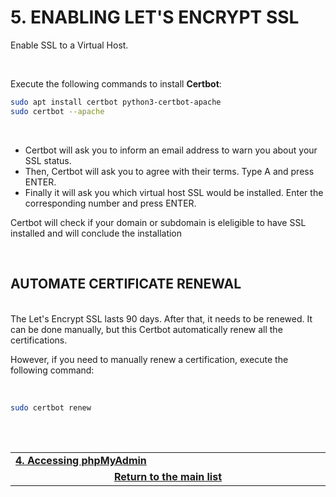 # 5. ENABLING LET'S ENCRYPT SSL
Enable SSL to a Virtual Host.

<br>

Execute the following commands to install **Certbot**:

```bash
sudo apt install certbot python3-certbot-apache
sudo certbot --apache
```

<br>

 - Certbot will ask you to inform an email address to warn you about your SSL status.
 - Then, Certbot will ask you to agree with their terms. Type A and press ENTER.
 - Finally it will ask you which virtual host SSL would be installed. Enter the corresponding number and press ENTER.
 
 Certbot will check if your domain or subdomain is eleligible to have SSL installed and will conclude the installation

<br>

## AUTOMATE CERTIFICATE RENEWAL

<br>
The Let's Encrypt SSL lasts 90 days. After that, it needs to be renewed.
It can be done manually, but this Certbot automatically renew all the certifications.

However, if you need to manually renew a certification, execute the following command:

<br>

```bash
sudo certbot renew
```

<br><br>
<div>
    <table width="9000">
        <tr>
            <td width="9000">
                <a href="https://github.com/andregalastri/tutorials/blob/main/Ubuntu%20Server/4.%20Accessing%20phpMyAdmin.md"><b>4. Accessing phpMyAdmin</b></a>
            </td>
            <td width="50%" align="right">
                <a href=""><b></b></a>
            </td>
        </tr>
        <tr>
            <td width="9000" colspan="2" align="center">
                <a href="">
                    <b>Return to the main list</b>
                </a>
            </td>
        </tr>
    </table>
</div>
